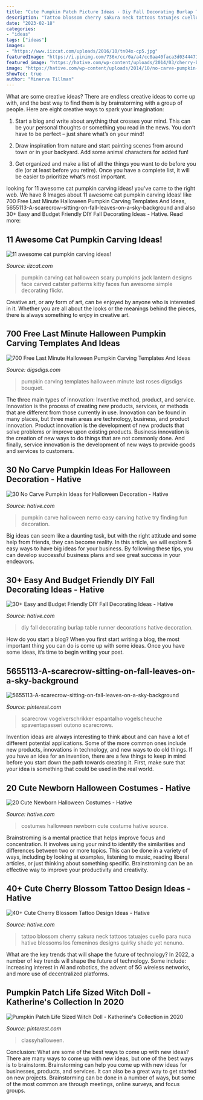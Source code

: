 ```yaml
---
title: "Cute Pumpkin Patch Picture Ideas - Diy Fall Decorating Burlap Table Runner Decorations Hative Decoration"
description: "Tattoo blossom cherry sakura neck tattoos tatuajes cuello para nuca hative blossoms los femeninos designs quirky shade yet nenuno"
date: "2023-02-18"
categories:
- "ideas"
tags: ["ideas"]
images:
- "https://www.iizcat.com/uploads/2016/10/tn04x-cp5.jpg"
featuredImage: "https://i.pinimg.com/736x/cc/0a/a4/cc0aa40faca3d03444717943d0da3482.jpg"
featured_image: "https://hative.com/wp-content/uploads/2014/03/cherry-blossom-tattoos/41-blue-sakura-neck-tattoo.jpg"
image: "https://hative.com/wp-content/uploads/2014/10/no-carve-pumpkin-ideas/17-nemo-pumpkin.jpg"
ShowToc: true
author: "Minerva Tillman"
---
```



What are some creative ideas?
There are endless creative ideas to come up with, and the best way to find them is by brainstorming with a group of people. Here are eight creative ways to spark your imagination: 
1. Start a blog and write about anything that crosses your mind. This can be your personal thoughts or something you read in the news. You don’t have to be perfect – just share what’s on your mind!

2. Draw inspiration from nature and start painting scenes from around town or in your backyard. Add some animal characters for added fun!

3. Get organized and make a list of all the things you want to do before you die (or at least before you retire). Once you have a complete list, it will be easier to prioritize what’s most important.

	

		
looking for 11 awesome cat pumpkin carving ideas! you've came to the right web. We have 8 Images about 11 awesome cat pumpkin carving ideas! like 700 Free Last Minute Halloween Pumpkin Carving Templates And Ideas, 5655113-A-scarecrow-sitting-on-fall-leaves-on-a-sky-background and also 30+ Easy and Budget Friendly DIY Fall Decorating Ideas - Hative. Read more:
		
    
## 11 Awesome Cat Pumpkin Carving Ideas!

<img loading=lazy src="https://www.iizcat.com/uploads/2016/10/tn04x-cp5.jpg" onerror="this.onerror=null;this.src='https://tse4.mm.bing.net/th?id=OIP.cPsC156FjNNaIHj7zL1ThwAAAA&amp;pid=15.1';" alt="11 awesome cat pumpkin carving ideas!">

_Source: iizcat.com_

>pumpkin carving cat halloween scary pumpkins jack lantern designs face carved catster patterns kitty faces fun awesome simple decorating flickr. 

	

Creative art, or any form of art, can be enjoyed by anyone who is interested in it. Whether you are all about the looks or the meanings behind the pieces, there is always something to enjoy in creative art.

    
## 700 Free Last Minute Halloween Pumpkin Carving Templates And Ideas

<img loading=lazy src="https://www.digsdigs.com/photos/2011/10/700-free-last-minute-halloween-pumpkin-carving-templates-and-ideas-11.jpg" onerror="this.onerror=null;this.src='https://tse4.mm.bing.net/th?id=OIP.xKXre1cqqM0DvwKNjH2IvgHaLI&amp;pid=15.1';" alt="700 Free Last Minute Halloween Pumpkin Carving Templates And Ideas">

_Source: digsdigs.com_

>pumpkin carving templates halloween minute last roses digsdigs bouquet. 

	

The three main types of innovation: Inventive method, product, and service.
Innovation is the process of creating new products, services, or methods that are different from those currently in use. Innovation can be found in many places, but three main areas are technology, business, and product innovation. 
Product innovation is the development of new products that solve problems or improve upon existing products. Business innovation is the creation of new ways to do things that are not commonly done. And finally, service innovation is the development of new ways to provide goods and services to customers.

    
## 30 No Carve Pumpkin Ideas For Halloween Decoration - Hative

<img loading=lazy src="https://hative.com/wp-content/uploads/2014/10/no-carve-pumpkin-ideas/17-nemo-pumpkin.jpg" onerror="this.onerror=null;this.src='https://tse4.mm.bing.net/th?id=OIP.q4WWGGw0FN93hfCrxsT_nAHaLG&amp;pid=15.1';" alt="30 No Carve Pumpkin Ideas for Halloween Decoration - Hative">

_Source: hative.com_

>pumpkin carve halloween nemo easy carving hative try finding fun decoration. 

	

Big ideas can seem like a daunting task, but with the right attitude and some help from friends, they can become reality. In this article, we will explore 5 easy ways to have big ideas for your business. By following these tips, you can develop successful business plans and see great success in your endeavors.

    
## 30+ Easy And Budget Friendly DIY Fall Decorating Ideas - Hative

<img loading=lazy src="https://hative.com/wp-content/uploads/2017/09/fall-decorations-diy/31-fall-decoration-diy-ideas-tutorials.jpg" onerror="this.onerror=null;this.src='https://tse4.mm.bing.net/th?id=OIP.KaINovb_QbhELCwDIeJDJwHaPK&amp;pid=15.1';" alt="30+ Easy and Budget Friendly DIY Fall Decorating Ideas - Hative">

_Source: hative.com_

>diy fall decorating burlap table runner decorations hative decoration. 

	

How do you start a blog?
When you first start writing a blog, the most important thing you can do is come up with some ideas. Once you have some ideas, it’s time to begin writing your post.

    
## 5655113-A-scarecrow-sitting-on-fall-leaves-on-a-sky-background

<img loading=lazy src="https://i.pinimg.com/736x/cc/0a/a4/cc0aa40faca3d03444717943d0da3482.jpg" onerror="this.onerror=null;this.src='https://tse2.mm.bing.net/th?id=OIP.j50KlbY3URi1m4PZaR6XVQHaK2&amp;pid=15.1';" alt="5655113-A-scarecrow-sitting-on-fall-leaves-on-a-sky-background">

_Source: pinterest.com_

>scarecrow vogelverschrikker espantalho vogelscheuche spaventapasseri outono scarecrows. 

	

Invention ideas are always interesting to think about and can have a lot of different potential applications. Some of the more common ones include new products, innovations in technology, and new ways to do old things. If you have an idea for an invention, there are a few things to keep in mind before you start down the path towards creating it. First, make sure that your idea is something that could be used in the real world.

    
## 20 Cute Newborn Halloween Costumes - Hative

<img loading=lazy src="https://hative.com/wp-content/uploads/2014/10/newborn-halloween-costumes/6-newborn-halloween-costume-ideas.jpg" onerror="this.onerror=null;this.src='https://tse1.mm.bing.net/th?id=OIP._VvqnfuEI0Dr06Pg_QtiMgHaKK&amp;pid=15.1';" alt="20 Cute Newborn Halloween Costumes - Hative">

_Source: hative.com_

>costumes halloween newborn cute costume hative source. 

	

Brainstroming is a mental practice that helps improve focus and concentration. It involves using your mind to identify the similarities and differences between two or more topics. This can be done in a variety of ways, including by looking at examples, listening to music, reading liberal articles, or just thinking about something specific. Brainstroming can be an effective way to improve your productivity and creativity.

    
## 40+ Cute Cherry Blossom Tattoo Design Ideas - Hative

<img loading=lazy src="https://hative.com/wp-content/uploads/2014/03/cherry-blossom-tattoos/41-blue-sakura-neck-tattoo.jpg" onerror="this.onerror=null;this.src='https://tse2.mm.bing.net/th?id=OIP.Vjwzp-pLvBDZCoLVkmzeqgHaHa&amp;pid=15.1';" alt="40+ Cute Cherry Blossom Tattoo Design Ideas - Hative">

_Source: hative.com_

>tattoo blossom cherry sakura neck tattoos tatuajes cuello para nuca hative blossoms los femeninos designs quirky shade yet nenuno. 

	

What are the key trends that will shape the future of technology?
In 2022, a number of key trends will shape the future of technology. Some include: increasing interest in AI and robotics, the advent of 5G wireless networks, and more use of decentralized platforms.

    
## Pumpkin Patch Life Sized Witch Doll - Katherine&#039;s Collection In 2020

<img loading=lazy src="https://i.pinimg.com/736x/3d/49/b6/3d49b6c9716c2cfe71169ac2e41ba48a.jpg" onerror="this.onerror=null;this.src='https://tse1.mm.bing.net/th?id=OIP.7_dOLvPWDcA2Fncji9u4WQHaOC&amp;pid=15.1';" alt="Pumpkin Patch Life Sized Witch Doll - Katherine&#039;s Collection in 2020">

_Source: pinterest.com_

>classyhalloween. 

	

Conclusion: What are some of the best ways to come up with new ideas?
There are many ways to come up with new ideas, but one of the best ways is to brainstorm. Brainstorming can help you come up with new ideas for businesses, products, and services. It can also be a great way to get started on new projects. Brainstorming can be done in a number of ways, but some of the most common are through meetings, online surveys, and focus groups.

